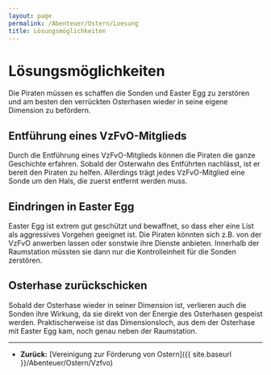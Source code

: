 ```yaml
---
layout: page
permalink: /Abenteuer/Ostern/Loesung
title: Lösungsmöglichkeiten
---
```


# Lösungsmöglichkeiten

Die Piraten müssen es schaffen die Sonden und Easter Egg zu zerstören und am besten den verrückten Osterhasen wieder in seine eigene Dimension zu befördern.

## Entführung eines VzFvO-Mitglieds

Durch die Entführung eines VzFvO-Mitglieds können die Piraten die ganze Geschichte erfahren. Sobald der Osterwahn des Entführten nachlässt, ist er bereit den Piraten zu helfen. Allerdings trägt jedes VzFvO-Mitglied eine Sonde um den Hals, die zuerst entfernt werden muss.

## Eindringen in Easter Egg

Easter Egg ist extrem gut geschützt und bewaffnet, so dass eher eine List als aggressives Vorgehen geeignet ist. Die Piraten könnten sich z.B. von der VzFvO anwerben lassen oder sonstwie ihre Dienste anbieten. Innerhalb der Raumstation müssten sie dann nur die Kontrolleinheit für die Sonden zerstören.

## Osterhase zurückschicken

Sobald der Osterhase wieder in seiner Dimension ist, verlieren auch die Sonden ihre Wirkung, da sie direkt von der Energie des Osterhasen gespeist werden. Praktischerweise ist das Dimensionsloch, aus dem der Osterhase mit Easter Egg kam, noch genau neben der Raumstation.


***
- **Zurück:** [Vereinigung zur Förderung von Ostern]({{ site.baseurl }}/Abenteuer/Ostern/Vzfvo)


